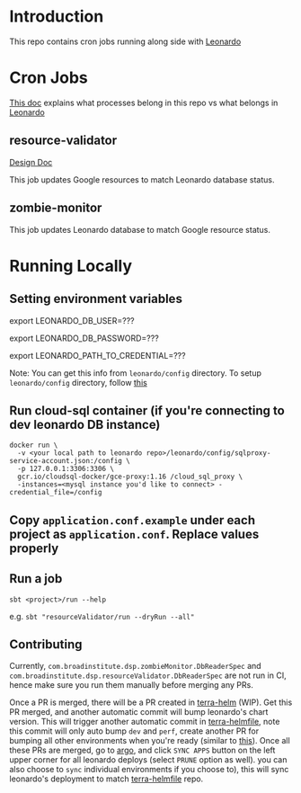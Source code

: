 # Introduction

This repo contains cron jobs running along side with [Leonardo](https://github.com/databiosphere/leonardo)

# Cron Jobs
[This doc](https://broadworkbench.atlassian.net/wiki/spaces/IA/pages/807436289/2020-09-17+Leonardo+Async+Processes) explains what processes belong in this repo vs what belongs in [Leonardo](https://github.com/databiosphere/leonardo)

## resource-validator
[Design Doc](https://broadworkbench.atlassian.net/wiki/spaces/IA/pages/737542150/2020-08-25+Proposal+for+Resource+Validator+Cron+Job)

This job updates Google resources to match Leonardo database status.

## zombie-monitor

This job updates Leonardo database to match Google resource status.

# Running Locally

## Setting environment variables

export LEONARDO_DB_USER=???

export LEONARDO_DB_PASSWORD=???

export LEONARDO_PATH_TO_CREDENTIAL=???

Note: You can get this info from `leonardo/config` directory. To setup `leonardo/config` directory, follow [this](https://github.com/broadinstitute/firecloud-develop#quick-start---how-do-i-set-up-my-configs)

## Run cloud-sql container (if you're connecting to dev leonardo DB instance)
```
docker run \
  -v <your local path to leonardo repo>/leonardo/config/sqlproxy-service-account.json:/config \
  -p 127.0.0.1:3306:3306 \
  gcr.io/cloudsql-docker/gce-proxy:1.16 /cloud_sql_proxy \
  -instances=<mysql instance you'd like to connect> -credential_file=/config
```

## Copy `application.conf.example` under each project as `application.conf`. Replace values properly

## Run a job
```
sbt <project>/run --help
```

e.g. `sbt "resourceValidator/run --dryRun --all"`

## Contributing

Currently, `com.broadinstitute.dsp.zombieMonitor.DbReaderSpec` and `com.broadinstitute.dsp.resourceValidator.DbReaderSpec` are not run in CI, hence make sure you run them manually before merging any PRs.

Once a PR is merged, there will be a PR created in [terra-helm](https://github.com/broadinstitute/terra-helm) (WIP). 
Get this PR merged, and another automatic commit will bump leonardo's chart version. This will trigger another automatic commit 
in [terra-helmfile](https://github.com/broadinstitute/terra-helmfile), note this commit will only auto bump `dev` and `perf`,
create another PR for bumping all other environments when you're ready (similar to [this](https://github.com/broadinstitute/terra-helmfile/pull/390)). Once all these PRs are merged, 
go to [argo](https://ap-argocd.dsp-devops.broadinstitute.org/applications), and click `SYNC APPS` button on the left upper corner for all leonardo deploys (select `PRUNE` option as well).
you can also choose to `sync` individual environments if you choose to), this will sync leonardo's deployment to match [terra-helmfile](https://github.com/broadinstitute/terra-helmfile) repo.
